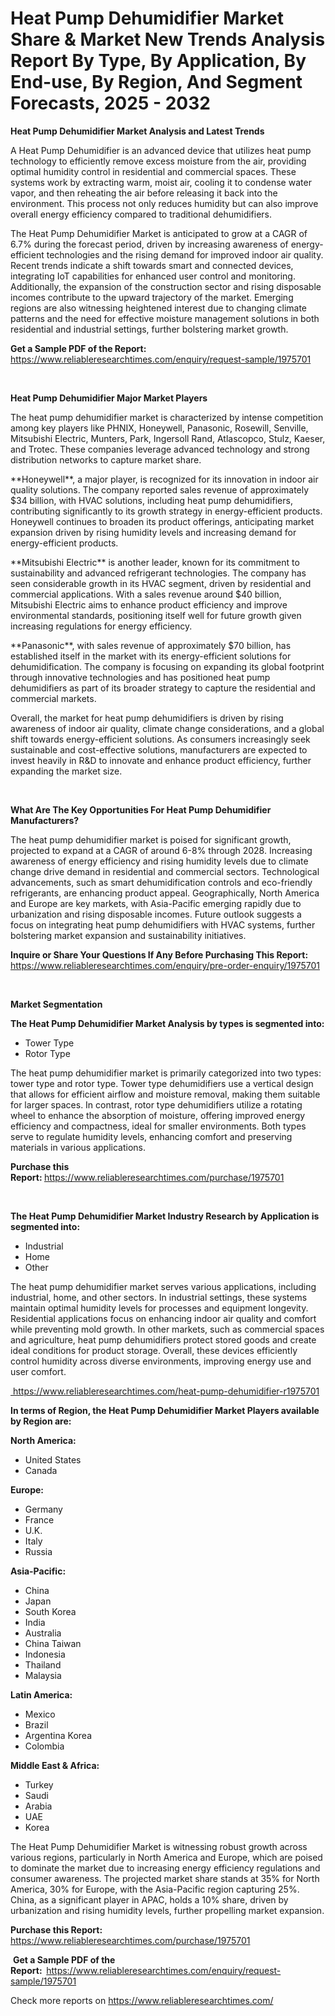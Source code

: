 <p><h1>Heat Pump Dehumidifier Market Share & Market New Trends Analysis Report By Type, By Application, By End-use, By Region, And Segment Forecasts, 2025 - 2032</h1></p><p><strong>Heat Pump Dehumidifier Market Analysis and Latest Trends</strong></p>
<p><p>A Heat Pump Dehumidifier is an advanced device that utilizes heat pump technology to efficiently remove excess moisture from the air, providing optimal humidity control in residential and commercial spaces. These systems work by extracting warm, moist air, cooling it to condense water vapor, and then reheating the air before releasing it back into the environment. This process not only reduces humidity but can also improve overall energy efficiency compared to traditional dehumidifiers.</p><p>The Heat Pump Dehumidifier Market is anticipated to grow at a CAGR of 6.7% during the forecast period, driven by increasing awareness of energy-efficient technologies and the rising demand for improved indoor air quality. Recent trends indicate a shift towards smart and connected devices, integrating IoT capabilities for enhanced user control and monitoring. Additionally, the expansion of the construction sector and rising disposable incomes contribute to the upward trajectory of the market. Emerging regions are also witnessing heightened interest due to changing climate patterns and the need for effective moisture management solutions in both residential and industrial settings, further bolstering market growth.</p></p>
<p><strong>Get a Sample PDF of the Report:&nbsp;</strong> <a href="https://www.reliableresearchtimes.com/enquiry/request-sample/1975701?utm_campaign=3108&utm_medium=2&utm_source=Github&utm_content=ia&utm_term=05042025&utm_id=heat-pump-dehumidifier">https://www.reliableresearchtimes.com/enquiry/request-sample/1975701</a></p>
<p>&nbsp;</p>
<p><strong>Heat Pump Dehumidifier Major Market Players</strong></p>
<p><p>The heat pump dehumidifier market is characterized by intense competition among key players like PHNIX, Honeywell, Panasonic, Rosewill, Senville, Mitsubishi Electric, Munters, Park, Ingersoll Rand, Atlascopco, Stulz, Kaeser, and Trotec. These companies leverage advanced technology and strong distribution networks to capture market share.</p><p>**Honeywell**, a major player, is recognized for its innovation in indoor air quality solutions. The company reported sales revenue of approximately $34 billion, with HVAC solutions, including heat pump dehumidifiers, contributing significantly to its growth strategy in energy-efficient products. Honeywell continues to broaden its product offerings, anticipating market expansion driven by rising humidity levels and increasing demand for energy-efficient products.</p><p>**Mitsubishi Electric** is another leader, known for its commitment to sustainability and advanced refrigerant technologies. The company has seen considerable growth in its HVAC segment, driven by residential and commercial applications. With a sales revenue around $40 billion, Mitsubishi Electric aims to enhance product efficiency and improve environmental standards, positioning itself well for future growth given increasing regulations for energy efficiency.</p><p>**Panasonic**, with sales revenue of approximately $70 billion, has established itself in the market with its energy-efficient solutions for dehumidification. The company is focusing on expanding its global footprint through innovative technologies and has positioned heat pump dehumidifiers as part of its broader strategy to capture the residential and commercial markets.</p><p>Overall, the market for heat pump dehumidifiers is driven by rising awareness of indoor air quality, climate change considerations, and a global shift towards energy-efficient solutions. As consumers increasingly seek sustainable and cost-effective solutions, manufacturers are expected to invest heavily in R&D to innovate and enhance product efficiency, further expanding the market size.</p></p>
<p>&nbsp;</p>
<p><strong>What Are The Key Opportunities For Heat Pump Dehumidifier Manufacturers?</strong></p>
<p><p>The heat pump dehumidifier market is poised for significant growth, projected to expand at a CAGR of around 6-8% through 2028. Increasing awareness of energy efficiency and rising humidity levels due to climate change drive demand in residential and commercial sectors. Technological advancements, such as smart dehumidification controls and eco-friendly refrigerants, are enhancing product appeal. Geographically, North America and Europe are key markets, with Asia-Pacific emerging rapidly due to urbanization and rising disposable incomes. Future outlook suggests a focus on integrating heat pump dehumidifiers with HVAC systems, further bolstering market expansion and sustainability initiatives.</p></p>
<p><strong>Inquire or Share Your Questions If Any Before Purchasing This Report:</strong> <a href="https://www.reliableresearchtimes.com/enquiry/pre-order-enquiry/1975701?utm_campaign=3108&utm_medium=2&utm_source=Github&utm_content=ia&utm_term=05042025&utm_id=heat-pump-dehumidifier">https://www.reliableresearchtimes.com/enquiry/pre-order-enquiry/1975701</a></p>
<p>&nbsp;</p>
<p><strong>Market Segmentation</strong></p>
<p><strong>The Heat Pump Dehumidifier Market Analysis by types is segmented into:</strong></p>
<p><ul><li>Tower Type</li><li>Rotor Type</li></ul></p>
<p><p>The heat pump dehumidifier market is primarily categorized into two types: tower type and rotor type. Tower type dehumidifiers use a vertical design that allows for efficient airflow and moisture removal, making them suitable for larger spaces. In contrast, rotor type dehumidifiers utilize a rotating wheel to enhance the absorption of moisture, offering improved energy efficiency and compactness, ideal for smaller environments. Both types serve to regulate humidity levels, enhancing comfort and preserving materials in various applications.</p></p>
<p><strong>Purchase this Report:&nbsp;</strong><a href="https://www.reliableresearchtimes.com/purchase/1975701?utm_campaign=3108&utm_medium=2&utm_source=Github&utm_content=ia&utm_term=05042025&utm_id=heat-pump-dehumidifier">https://www.reliableresearchtimes.com/purchase/1975701</a></p>
<p>&nbsp;</p>
<p><strong>The Heat Pump Dehumidifier Market Industry Research by Application is segmented into:</strong></p>
<p><ul><li>Industrial</li><li>Home</li><li>Other</li></ul></p>
<p><p>The heat pump dehumidifier market serves various applications, including industrial, home, and other sectors. In industrial settings, these systems maintain optimal humidity levels for processes and equipment longevity. Residential applications focus on enhancing indoor air quality and comfort while preventing mold growth. In other markets, such as commercial spaces and agriculture, heat pump dehumidifiers protect stored goods and create ideal conditions for product storage. Overall, these devices efficiently control humidity across diverse environments, improving energy use and user comfort.</p></p>
<p><a href="https://www.reliableresearchtimes.com/heat-pump-dehumidifier-r1975701?utm_campaign=3108&utm_medium=2&utm_source=Github&utm_content=ia&utm_term=05042025&utm_id=heat-pump-dehumidifier">&nbsp;https://www.reliableresearchtimes.com/heat-pump-dehumidifier-r1975701</a></p>
<p><strong>In terms of Region, the Heat Pump Dehumidifier Market Players available by Region are:</strong></p>
<p>
    <p> <strong> North America: </strong>
        <ul>
            <li>United States</li>
            <li>Canada</li>
        </ul>
        </p> 
    <p> <strong> Europe: </strong>
        <ul>
            <li>Germany</li>
            <li>France</li>
            <li>U.K.</li>
            <li>Italy</li>
            <li>Russia</li>
        </ul>
        </p> 
    <p> <strong> Asia-Pacific: </strong>
        <ul>
            <li>China</li>
            <li>Japan</li>
            <li>South Korea</li>
            <li>India</li>
            <li>Australia</li>
            <li>China Taiwan</li>
            <li>Indonesia</li>
            <li>Thailand</li>
            <li>Malaysia</li>
        </ul>
        </p> 
    <p> <strong> Latin America: </strong>
        <ul>
            <li>Mexico</li>
            <li>Brazil</li>
            <li>Argentina Korea</li>
            <li>Colombia</li>
        </ul>
        </p> 
    <p> <strong> Middle East & Africa: </strong>
        <ul>
            <li>Turkey</li>
            <li>Saudi</li>
            <li>Arabia</li>
            <li>UAE</li>
            <li>Korea</li>
        </ul>
    </p>
    </p>
<p><p>The Heat Pump Dehumidifier Market is witnessing robust growth across various regions, particularly in North America and Europe, which are poised to dominate the market due to increasing energy efficiency regulations and consumer awareness. The projected market share stands at 35% for North America, 30% for Europe, with the Asia-Pacific region capturing 25%. China, as a significant player in APAC, holds a 10% share, driven by urbanization and rising humidity levels, further propelling market expansion.</p></p>
<p><strong>Purchase this Report: </strong><a href="https://www.reliableresearchtimes.com/purchase/1975701?utm_campaign=3108&utm_medium=2&utm_source=Github&utm_content=ia&utm_term=05042025&utm_id=heat-pump-dehumidifier">https://www.reliableresearchtimes.com/purchase/1975701</a></p>
<p>&nbsp;<strong>Get a Sample PDF of the Report:&nbsp;&nbsp;</strong><a href="https://www.reliableresearchtimes.com/enquiry/request-sample/1975701?utm_campaign=3108&utm_medium=2&utm_source=Github&utm_content=ia&utm_term=05042025&utm_id=heat-pump-dehumidifier">https://www.reliableresearchtimes.com/enquiry/request-sample/1975701</a></p>
<p><strong></strong></p>
<p>Check more reports on <a href="https://www.reliableresearchtimes.com/?utm_campaign=3108&utm_medium=2&utm_source=Github&utm_content=ia&utm_term=05042025&utm_id=heat-pump-dehumidifier">https://www.reliableresearchtimes.com/</a></p>